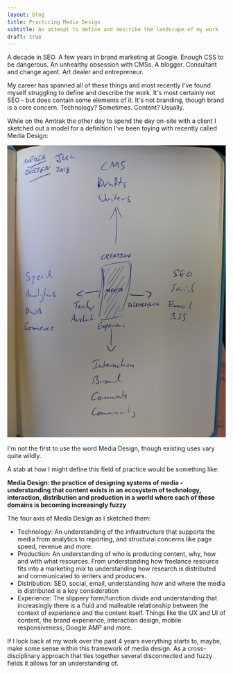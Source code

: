 ```yaml
---
layout: blog
title: Practicing Media Design
subtitle: An attempt to define and describe the landscape of my work
draft: true
---
```


A decade in SEO. A few years in brand marketing at Google. Enough CSS to be dangerous. An unhealthy obsession with CMSs. A blogger. Consultant and change agent. Art dealer and entrepreneur.

My career has spanned all of these things and most recently I've found myself struggling to define and describe the work. It's most certainly not SEO - but does contain some elements of it. It's not branding, though brand is a core concern. Technology? Sometimes. Content? Usually.

While on the Amtrak the other day to spend the day on-site with a client I sketched out a model for a definition I've been toying with recently called Media Design:

![](/images/mediadesign.jpg)

I'm not the first to use the word Media Design, though existing uses vary quite wildly.

A stab at how I might define this field of practice would be something like:

**Media Design: the practice of designing systems of media - understanding that content exists in an ecosystem of technology, interaction, distribution and production in a world where each of these domains is becoming increasingly fuzzy**

The four axis of Media Design as I sketched them:

- Technology: An understanding of the infrastructure that supports the media from analytics to reporting, and structural concerns like page speed, revenue and more.
- Production: An understanding of who is producing content, why, how and with what resources. From understanding how freelance resource fits into a marketing mix to understanding how research is distributed and communicated to writers and producers.
- Distribution: SEO, social, email, understanding how and where the media is distributed is a key consideration 
- Experience: The slippery form/function divide and understanding that increasingly there is a fluid and malleable relationship between the context of experience and the content itself. Things like the UX and UI of content, the brand experience, interaction design, mobile responsiveness, Google AMP and more.

If I look back at my work over the past 4 years everything starts to, maybe, make some sense within this framework of media design. As a cross-disciplinary approach that ties together several disconnected and fuzzy fields it allows for an understanding of.



